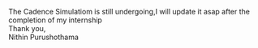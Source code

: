 The Cadence Simulatiom is still undergoing,I will update it asap after the completion of my internship <br>
Thank you, <br>
Nithin Purushothama 
